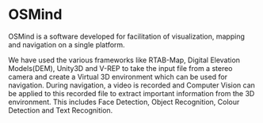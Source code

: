 # OSMind

OSMind is a software developed for facilitation of visualization, mapping and navigation on a single platform.

We have used the various frameworks like RTAB-Map, Digital Elevation Models(DEM), Unity3D and V-REP to take the input file from a stereo camera and create a Virtual 3D environment which can be used for navigation. During navigation, a video is recorded and Computer Vision can be applied to this recorded file to extract important information from the 3D environment. This includes Face Detection, Object Recognition, Colour Detection and Text Recognition.
